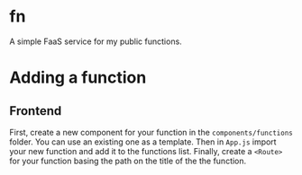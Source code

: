 # fn

A simple FaaS service for my public functions.

# Adding a function

## Frontend

First, create a new component for your function in the `components/functions`
folder. You can use an existing one as a template. Then in `App.js` import your
new function and add it to the functions list. Finally, create a `<Route>` for
your function basing the path on the title of the the function.

